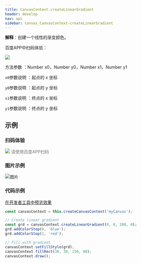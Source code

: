 ```yaml
---
title: CanvasContext.createLinearGradient
header: develop
nav: api
sidebar: canvas_CanvasContext-createLinearGradient
---
```


 

**解释**：创建一个线性的渐变颜色。

 百度APP中扫码体验： 

<img src="https://b.bdstatic.com/miniapp/assets/images/doc_demo/pages_createCanvasContext.png"  class="demo-qrcode-image" />

 方法参数 ：Number x0，Number y0，Number x1，Number y1

 `x0`参数说明 ：起点的 x 坐标

 `y0`参数说明 ：起点的 y 坐标

 `x1`参数说明 ：终点的 x 坐标

 `y1`参数说明 ：终点的 y 坐标
## 示例

 
### 扫码体验

<div class='scan-code-container'>
    <img src="https://b.bdstatic.com/miniapp/assets/images/doc_demo/pages_setBackgroundColor.png" class="demo-qrcode-image" />
    <font color=#777 12px>请使用百度APP扫码</font>
</div>

###  图片示例  
![图片](../../../../img/api/canvas/createLinearGradient.png)


### 代码示例 

<a href="swanide://fragment/883216ba616ba348d103b4a42dfe9e411576354423698" title="在开发者工具中预览效果" target="_self">在开发者工具中预览效果</a>

```js
const canvasContext = this.createCanvasContext('myCanvas');

// Create linear gradient
const grd = canvasContext.createLinearGradient(0, 0, 200, 0);
grd.addColorStop(0, 'blue');
grd.addColorStop(1, 'red');

// Fill with gradient
canvasContext.setFillStyle(grd);
canvasContext.fillRect(30, 30, 150, 80);
canvasContext.draw();
```

